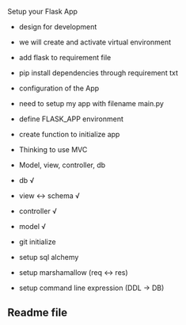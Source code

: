 Setup your Flask App
- design for development
- we will create and activate virtual environment
- add flask to requirement file
- pip install dependencies through requirement txt
- configuration of the App
- need to setup my app with filename main.py
- define FLASK_APP environment
- create function to initialize app

- Thinking to use MVC
- Model, view, controller, db
- db √
- view  <-> schema √
- controller √
- model √

- git initialize

- setup sql alchemy
- setup marshamallow (req <-> res)
- setup command line expression (DDL -> DB)






## Readme file


